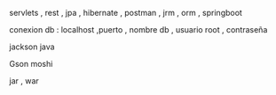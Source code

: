 servlets , rest , jpa , hibernate , postman , jrm , orm , springboot

conexion db : localhost ,puerto , nombre db , usuario root , contraseña

jackson java

Gson moshi

jar , war